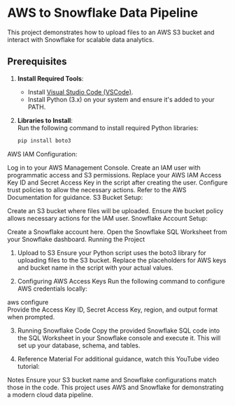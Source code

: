 # AWS to Snowflake Data Pipeline  

This project demonstrates how to upload files to an AWS S3 bucket and interact with Snowflake for scalable data analytics.  

## Prerequisites  
1. **Install Required Tools**:  
   - Install [Visual Studio Code (VSCode)](https://code.visualstudio.com/).  
   - Install Python (3.x) on your system and ensure it's added to your PATH.  

2. **Libraries to Install**:  
   Run the following command to install required Python libraries:  
   ```bash  
   pip install boto3 
AWS IAM Configuration:

Log in to your AWS Management Console.
Create an IAM user with programmatic access and S3 permissions.
Replace your AWS IAM Access Key ID and Secret Access Key in the script after creating the user.
Configure trust policies to allow the necessary actions. Refer to the AWS Documentation for guidance.
S3 Bucket Setup:

Create an S3 bucket where files will be uploaded.
Ensure the bucket policy allows necessary actions for the IAM user.
Snowflake Account Setup:

Create a Snowflake account here.
Open the Snowflake SQL Worksheet from your Snowflake dashboard.
Running the Project
1. Upload to S3
Ensure your Python script uses the boto3 library for uploading files to the S3 bucket. Replace the placeholders for AWS keys and bucket name in the script with your actual values.

2. Configuring AWS Access Keys
Run the following command to configure AWS credentials locally:


aws configure  
Provide the Access Key ID, Secret Access Key, region, and output format when prompted.

3. Running Snowflake Code
Copy the provided Snowflake SQL code into the SQL Worksheet in your Snowflake console and execute it. This will set up your database, schema, and tables.

4. Reference Material
For additional guidance, watch this YouTube video tutorial:



Notes
Ensure your S3 bucket name and Snowflake configurations match those in the code.
This project uses AWS and Snowflake for demonstrating a modern cloud data pipeline.
